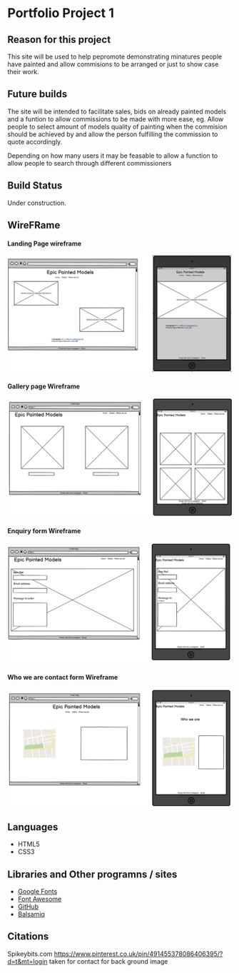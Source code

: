 # Portfolio Project 1 

## Reason for this project 

This site will be used to help pepromote demonstrating minatures people have painted and allow commisions to be arranged or just to show case their work.

## Future builds 

The site will be intended to facilitate sales, bids on already painted models and a funtion to allow commissions to be made with more ease, eg. Allow people to select amount of models quality of painting when the commision should be achieved by and allow the person fulfilling the commission to quote accordingly.

Depending on how many users it may be feasable to allow a function to allow people to search through different commissioners

## Build Status 

Under construction.

## WireFRame 

#### Landing Page wireframe

![Home page wireframe where you will first come to when searching for the site](assets/Readme-images/wireframe-first-project1.png)

#### Gallery page Wireframe

![Gallery page wireframe where you will See all images that are able to be bought clicking on the image will take to a new tab where the image is larger or on the name to a new tab where you can message the seller](assets/Readme-images/wireframe-gallery.png)

#### Enquiry form Wireframe

![contact form page wireframe where you will be able to enter details in with an enquiry so that the seller can respond](assets/Readme-images/wireframe-contact-form.png)


#### Who we are contact form Wireframe

![Who we are is a page where you will be able to find out some details about the physicalk place with details like location and a map](assets/Readme-images/wireframe-whower.png)

## Languages

* HTML5
* CSS3

## Libraries and Other programns / sites

* [Google Fonts](https://fonts.google.com/)
* [Font Awesome](https://fontawesome.com/)
* [GitHub](https://github.com/)
* [Balsamiq](https://balsamiq.com/)


## Citations



Spikeybits.com
https://www.pinterest.co.uk/pin/491455378086406395/?d=t&mt=login taken for contact for back ground image


